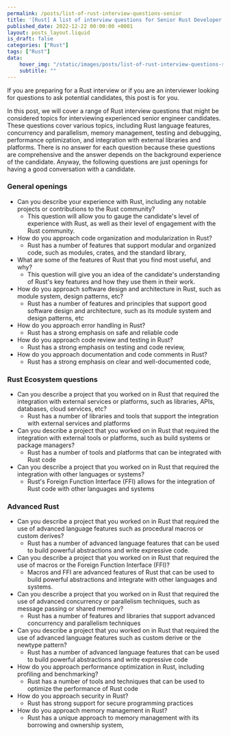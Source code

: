 ```yaml
---
permalink: /posts/list-of-rust-interview-questions-senior
title: '[Rust] A list of interview questions for Senior Rust Developer'
published_date: 2022-12-22 00:00:00 +0001
layout: posts_layout.liquid
is_draft: false
categories: ["Rust"]
tags: ["Rust"]
data: 
    hover_img: "/static/images/posts/list-of-rust-interview-questions-senior/1.jpg"
    subtitle: ""
---
```

If you are preparing for a Rust interview or if you are an interviewer looking for questions to ask potential candidates, this post is for you.

In this post, we will cover a range of Rust interview questions that might be considered topics for interviewing experienced senior engineer candidates. These questions cover various topics, including Rust language features, concurrency and parallelism, memory management, testing and debugging, performance optimization, and integration with external libraries and platforms. There is no answer for each question because these questions are comprehensive and the answer depends on the background experience of the candidate. Anyway, the following questions are just openings for having a good conversation with a candidate.

### General openings

- Can you describe your experience with Rust, including any notable projects or contributions to the Rust community? 
    - This question will allow you to gauge the candidate's level of experience with Rust, as well as their level of engagement with the Rust community.
- How do you approach code organization and modularization in Rust?
    - Rust has a number of features that support modular and organized code, such as modules, crates, and the standard library, 
- What are some of the features of Rust that you find most useful, and why?
    - This question will give you an idea of the candidate's understanding of Rust's key features and how they use them in their work.
- How do you approach software design and architecture in Rust, such as module system, design patterns, etc?
    - Rust has a number of features and principles that support good software design and architecture, such as its module system and design patterns, etc
- How do you approach error handling in Rust?
    - Rust has a strong emphasis on safe and reliable code
- How do you approach code review and testing in Rust? 
    - Rust has a strong emphasis on testing and code review,  
- How do you approach documentation and code comments in Rust? 
    - Rust has a strong emphasis on clear and well-documented code,  

### Rust Ecosystem questions

- Can you describe a project that you worked on in Rust that required the integration with external services or platforms, such as libraries, APIs, databases, cloud services, etc? 
    - Rust has a number of libraries and tools that support the integration with external services and platforms
- Can you describe a project that you worked on in Rust that required the integration with external tools or platforms, such as build systems or package managers? 
    - Rust has a number of tools and platforms that can be integrated with Rust code
- Can you describe a project that you worked on in Rust that required the integration with other languages or systems?
    - Rust's Foreign Function Interface (FFI) allows for the integration of Rust code with other languages and systems

### Advanced Rust
- Can you describe a project that you worked on in Rust that required the use of advanced language features such as procedural macros or custom derives?
    - Rust has a number of advanced language features that can be used to build powerful abstractions and write expressive code. 
- Can you describe a project that you worked on in Rust that required the use of macros or the Foreign Function Interface (FFI)?
    - Macros and FFI are advanced features of Rust that can be used to build powerful abstractions and integrate with other languages and systems. 
- Can you describe a project that you worked on in Rust that required the use of advanced concurrency or parallelism techniques, such as message passing or shared memory?
    - Rust has a number of features and libraries that support advanced concurrency and parallelism techniques 
- Can you describe a project that you worked on in Rust that required the use of advanced language features such as custom derive or the newtype pattern? 
    - Rust has a number of advanced language features that can be used to build powerful abstractions and write expressive code
- How do you approach performance optimization in Rust, including profiling and benchmarking? 
    - Rust has a number of tools and techniques that can be used to optimize the performance of Rust code
- How do you approach security in Rust?
    - Rust has strong support for secure programming practices
- How do you approach memory management in Rust?
    - Rust has a unique approach to memory management with its borrowing and ownership system, 


